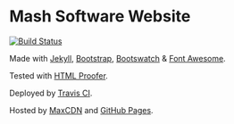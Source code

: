 Mash Software Website
======================
[![Build Status](https://travis-ci.org/MashSoftware/mashsoftware.github.io.svg?branch=master)](https://travis-ci.org/MashSoftware/mashsoftware.github.io)

Made with [Jekyll](http://jekyllrb.com/), [Bootstrap](http://getbootstrap.com/), [Bootswatch](http://bootswatch.com/) & [Font Awesome](http://fortawesome.github.io/Font-Awesome/).

Tested with [HTML Proofer](https://github.com/gjtorikian/html-proofer).

Deployed by [Travis CI](https://travis-ci.org/MashSoftware/mashsoftware.github.io).

Hosted by [MaxCDN](http://www.bootstrapcdn.com/) and [GitHub Pages](https://pages.github.com/).
